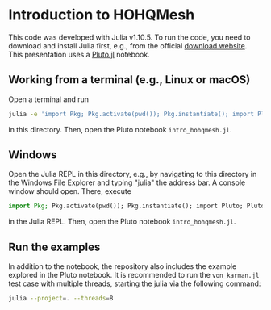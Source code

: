 # Introduction to HOHQMesh

This code was developed with Julia v1.10.5. To run the code,
you need to download and install Julia first, e.g., from the official
[download website](https://julialang.org/downloads/).
This presentation uses a
[Pluto.jl](https://github.com/fonsp/Pluto.jl) notebook.


## Working from a terminal (e.g., Linux or macOS)

Open a terminal and run

```bash
julia -e 'import Pkg; Pkg.activate(pwd()); Pkg.instantiate(); import Pluto; Pluto.run()'
```

in this directory. Then, open the Pluto notebook `intro_hohqmesh.jl`.


## Windows

Open the Julia REPL in this directory, e.g., by navigating to this directory
in the Windows File Explorer and typing "julia" the address bar. A console
window should open. There, execute

```julia
import Pkg; Pkg.activate(pwd()); Pkg.instantiate(); import Pluto; Pluto.run()
```

in the Julia REPL. Then, open the Pluto notebook `intro_hohqmesh.jl`.


## Run the examples

In addition to the notebook, the repository also includes the example explored in the Pluto notebook. It is recommended to run the `von_karman.jl` test case with multiple threads, starting the julia via the following command:

```bash
julia --project=. --threads=8
```